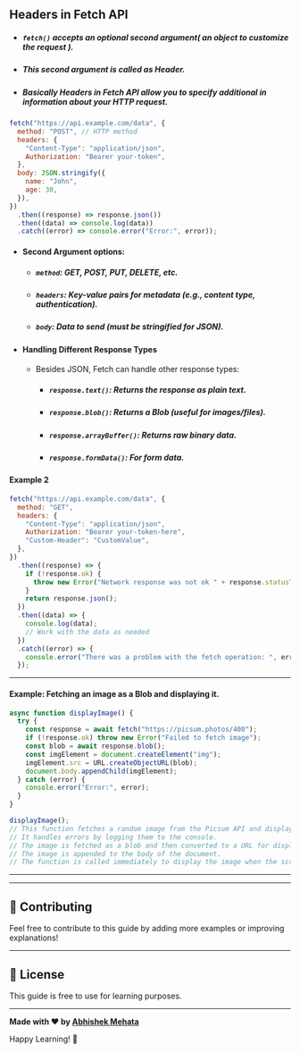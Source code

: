 ## Headers in Fetch API

- ##### `fetch()` accepts an optional second argument( an object to customize the request ).
- ##### This second argument is called as Header.
- ##### Basically Headers in Fetch API allow you to specify additional in information about your HTTP request.

```js
fetch("https://api.example.com/data", {
  method: "POST", // HTTP method
  headers: {
    "Content-Type": "application/json",
    Authorization: "Bearer your-token",
  },
  body: JSON.stringify({
    name: "John",
    age: 30,
  }),
})
  .then((response) => response.json())
  .then((data) => console.log(data))
  .catch((error) => console.error("Error:", error));
```

- #### Second Argument options:

  - ##### `method`: GET, POST, PUT, DELETE, etc.
  - ##### `headers`: Key-value pairs for metadata (e.g., content type, authentication).
  - ##### `body`: Data to send (must be stringified for JSON).

- #### Handling Different Response Types
  - Besides JSON, Fetch can handle other response types:
    - ##### `response.text()`: Returns the response as plain text.
    - ##### `response.blob()`: Returns a Blob (useful for images/files).
    - ##### `response.arrayBuffer()`: Returns raw binary data.
    - ##### `response.formData()`: For form data.

#### Example 2

```js
fetch("https://api.example.com/data", {
  method: "GET",
  headers: {
    "Content-Type": "application/json",
    Authorization: "Bearer your-token-here",
    "Custom-Header": "CustomValue",
  },
})
  .then((response) => {
    if (!response.ok) {
      throw new Error("Network response was not ok " + response.statusText);
    }
    return response.json();
  })
  .then((data) => {
    console.log(data);
    // Work with the data as needed
  })
  .catch((error) => {
    console.error("There was a problem with the fetch operation: ", error);
  });
```

---

#### Example: Fetching an image as a Blob and displaying it.

```js
async function displayImage() {
  try {
    const response = await fetch("https://picsum.photos/400");
    if (!response.ok) throw new Error("Failed to fetch image");
    const blob = await response.blob();
    const imgElement = document.createElement("img");
    imgElement.src = URL.createObjectURL(blob);
    document.body.appendChild(imgElement);
  } catch (error) {
    console.error("Error:", error);
  }
}

displayImage();
// This function fetches a random image from the Picsum API and displays it on the page.
// It handles errors by logging them to the console.
// The image is fetched as a blob and then converted to a URL for display.
// The image is appended to the body of the document.
// The function is called immediately to display the image when the script loads.
```

---

---

## 🤝 Contributing

Feel free to contribute to this guide by adding more examples or improving explanations!

---

## 📄 License

This guide is free to use for learning purposes.

---

**Made with ❤️ by [Abhishek Mehata](https://github.com/Abhishek-mehata)**

Happy Learning! 🚀

